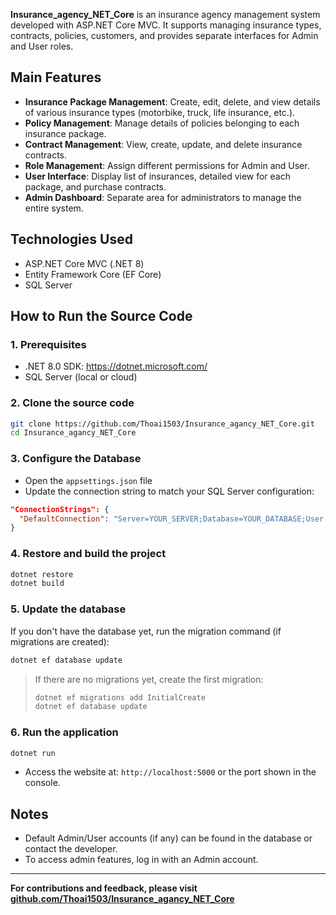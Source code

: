 
**Insurance_agency_NET_Core** is an insurance agency management system developed with ASP.NET Core MVC. It supports managing insurance types, contracts, policies, customers, and provides separate interfaces for Admin and User roles.

## Main Features

- **Insurance Package Management**: Create, edit, delete, and view details of various insurance types (motorbike, truck, life insurance, etc.).
- **Policy Management**: Manage details of policies belonging to each insurance package.
- **Contract Management**: View, create, update, and delete insurance contracts.
- **Role Management**: Assign different permissions for Admin and User.
- **User Interface**: Display list of insurances, detailed view for each package, and purchase contracts.
- **Admin Dashboard**: Separate area for administrators to manage the entire system.

## Technologies Used

- ASP.NET Core MVC (.NET 8)
- Entity Framework Core (EF Core)
- SQL Server

## How to Run the Source Code

### 1. Prerequisites

- .NET 8.0 SDK: https://dotnet.microsoft.com/
- SQL Server (local or cloud)

### 2. Clone the source code

```bash
git clone https://github.com/Thoai1503/Insurance_agancy_NET_Core.git
cd Insurance_agancy_NET_Core
```

### 3. Configure the Database

- Open the `appsettings.json` file
- Update the connection string to match your SQL Server configuration:

```json
"ConnectionStrings": {
  "DefaultConnection": "Server=YOUR_SERVER;Database=YOUR_DATABASE;User Id=YOUR_USER;Password=YOUR_PASSWORD;Trusted_Connection=False;MultipleActiveResultSets=true"
}
```

### 4. Restore and build the project

```bash
dotnet restore
dotnet build
```

### 5. Update the database

If you don't have the database yet, run the migration command (if migrations are created):

```bash
dotnet ef database update
```
> If there are no migrations yet, create the first migration:
>
> ```bash
> dotnet ef migrations add InitialCreate
> dotnet ef database update
> ```

### 6. Run the application

```bash
dotnet run
```

- Access the website at: `http://localhost:5000` or the port shown in the console.

## Notes

- Default Admin/User accounts (if any) can be found in the database or contact the developer.
- To access admin features, log in with an Admin account.

---

**For contributions and feedback, please visit [github.com/Thoai1503/Insurance_agancy_NET_Core](https://github.com/Thoai1503/Insurance_agancy_NET_Core)**
